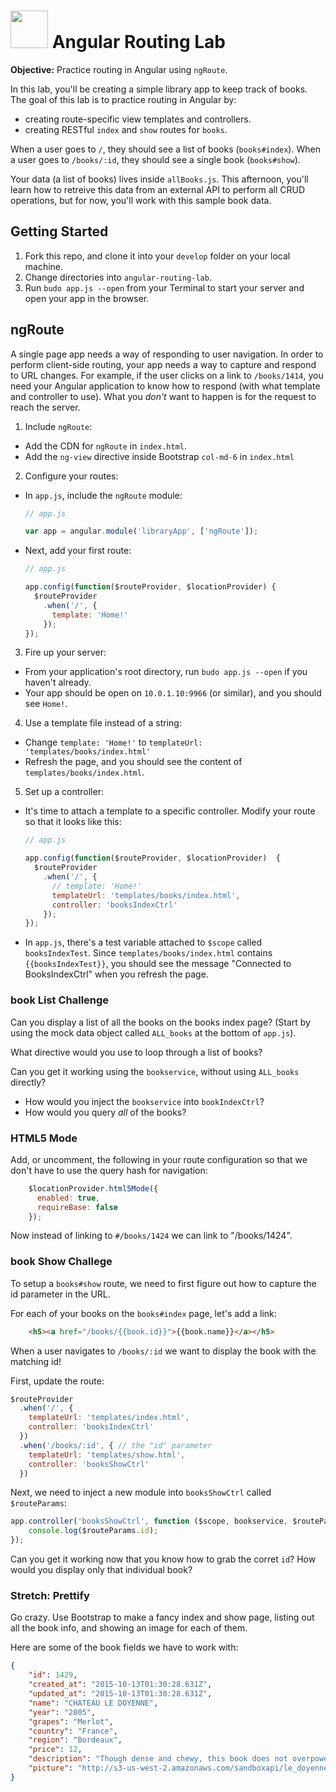 # <img src="https://cloud.githubusercontent.com/assets/7833470/10899314/63829980-8188-11e5-8cdd-4ded5bcb6e36.png" height="60"> Angular Routing Lab

**Objective:** Practice routing in Angular using `ngRoute`.

In this lab, you'll be creating a simple library app to keep track of books. The goal of this lab is to practice routing in Angular by:
* creating route-specific view templates and controllers.
* creating RESTful `index` and `show` routes for `books`.

When a user goes to `/`, they should see a list of books (`books#index`). When a user goes to `/books/:id`, they should see a single book (`books#show`).

Your data (a list of books) lives inside `allBooks.js`. This afternoon, you'll learn how to retreive this data from an external API to perform all CRUD operations, but for now, you'll work with this sample book data.

## Getting Started

1. Fork this repo, and clone it into your `develop` folder on your local machine.
2. Change directories into `angular-routing-lab`.
3. Run `budo app.js --open` from your Terminal to start your server and open your app in the browser.

## ngRoute

A single page app needs a way of responding to user navigation. In order to perform client-side routing, your app needs a way to capture and respond to URL changes. For example, if the user clicks on a link to `/books/1414`, you need your Angular application to know how to respond (with what template and controller to use). What you *don't* want to happen is for the request to reach the server.

1. Include `ngRoute`:
  * Add the CDN for `ngRoute` in `index.html`.
  * Add the `ng-view` directive inside Bootstrap `col-md-6` in `index.html`

2. Configure your routes:

  * In `app.js`, include the `ngRoute` module:

    ``` js
    // app.js

    var app = angular.module('libraryApp', ['ngRoute']);
    ```

  * Next, add your first route:

    ``` js
    // app.js

    app.config(function($routeProvider, $locationProvider) {
      $routeProvider
        .when('/', {
          template: 'Home!'
        });
    });
    ```

3. Fire up your server:
  * From your application's root directory, run `budo app.js --open` if you haven't already.
  * Your app should be open on `10.0.1.10:9966` (or similar), and you should see `Home!`.

4. Use a template file instead of a string:
  * Change `template: 'Home!'` to `templateUrl: 'templates/books/index.html'`
  * Refresh the page, and you should see the content of `templates/books/index.html`.

5. Set up a controller:

  * It's time to attach a template to a specific controller. Modify your route so that it looks like this:

    ``` js
    // app.js

    app.config(function($routeProvider, $locationProvider)  {
      $routeProvider
        .when('/', {
          // template: 'Home!'
          templateUrl: 'templates/books/index.html',
          controller: 'booksIndexCtrl'
        });
    });
    ```

  * In `app.js`, there's a test variable attached to `$scope` called `booksIndexTest`. Since `templates/books/index.html` contains `{{booksIndexTest}}`, you should see the message "Connected to BooksIndexCtrl" when you refresh the page.

### book List Challenge

Can you display a list of all the books on the books index page? (Start by using the mock data object called `ALL_books` at the bottom of `app.js`).

What directive would you use to loop through a list of books?

Can you get it working using the `bookservice`, without using `ALL_books` directly?
- How would you inject the `bookservice` into `bookIndexCtrl`?
- How would you query *all* of the books?

### HTML5 Mode
Add, or uncomment, the following in your route configuration so that we don't have to use the query hash for navigation:
``` javascript
    $locationProvider.html5Mode({
      enabled: true,
      requireBase: false
    });
```

Now instead of linking to `#/books/1424` we can link to "/books/1424".

### book Show Challege
To setup a `books#show` route, we need to first figure out how to capture the id parameter in the URL.

For each of your books on the `books#index` page, let's add a link:
``` html
    <h5><a href="/books/{{book.id}}">{{book.name}}</a></h5>
```

When a user navigates to `/books/:id` we want to display the book with the matching id!

First, update the route:

``` javascript
$routeProvider
  .when('/', {
    templateUrl: 'templates/index.html',
    controller: 'booksIndexCtrl'
  })
  .when('/books/:id', { // the "id" parameter 
    templateUrl: 'templates/show.html',
    controller: 'booksShowCtrl'
  })
```

Next, we need to inject a new module into `booksShowCtrl` called `$routeParams`:

``` javascript
app.controller('booksShowCtrl', function ($scope, bookservice, $routeParams) {
    console.log($routeParams.id);
});
```

Can you get it working now that you know how to grab the corret `id`? How would you display only that individual book?

### Stretch: Prettify
Go crazy. Use Bootstrap to make a fancy index and show page, listing out all the book info, and showing an image for each of them.

Here are some of the book fields we have to work with:

``` json
{
    "id": 1429,
    "created_at": "2015-10-13T01:30:28.631Z",
    "updated_at": "2015-10-13T01:30:28.631Z",
    "name": "CHATEAU LE DOYENNE",
    "year": "2005",
    "grapes": "Merlot",
    "country": "France",
    "region": "Bordeaux",
    "price": 12,
    "description": "Though dense and chewy, this book does not overpower with its finely balanced depth and structure. It is a truly luxurious experience for the senses.",
    "picture": "http://s3-us-west-2.amazonaws.com/sandboxapi/le_doyenne.jpg"
}
```
